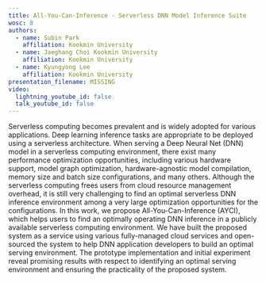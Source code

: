 ```yaml
---
title: All-You-Can-Inference - Serverless DNN Model Inference Suite
wosc: 8
authors:
  - name: Subin Park
    affiliation: Kookmin University
  - name: Jaeghang Choi Kookmin University
    affiliation: Kookmin University
  - name: Kyungyong Lee
    affiliation: Kookmin University
presentation_filename: MISSING
video:
  lightning_youtube_id: false
  talk_youtube_id: false
---
```


Serverless computing becomes prevalent and is widely adopted for various applications. Deep learning inference tasks are appropriate to be deployed using a serverless architecture. When serving a Deep Neural Net (DNN) model in a serverless computing environment, there exist many performance optimization opportunities, including various hardware support, model graph optimization, hardware-agnostic model compilation, memory size and batch size configurations, and many others. Although the serverless computing frees users from cloud resource management overhead, it is still very challenging to find an optimal serverless DNN inference environment among a very large optimization opportunities for the configurations. In this work, we propose All-You-Can-Inference (AYCI), which helps users to find an optimally operating DNN inference in a publicly available serverless computing environment. We have built the proposed system as a service using various fully-managed cloud services and open-sourced the system to help DNN application developers to build an optimal serving environment. The prototype implementation and initial experiment reveal promising results with respect to identifying an optimal serving environment and ensuring the practicality of the proposed system.